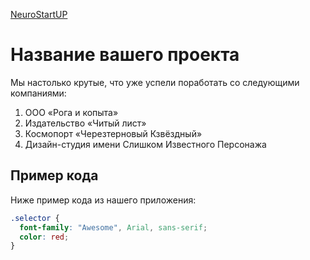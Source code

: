 [NeuroStartUP](https://netology-code.github.io/git-homeworks/introduction/assets/logo.png)
# Название вашего проекта

Мы настолько крутые, что уже успели поработать со следующими компаниями:
1. ООО «Рога и копыта»
2. Издательство «Читый лист»
3. Космопорт «Черезтерновый Кзвёздный»
4. Дизайн-студия имени Слишком Известного Персонажа

## Пример кода

Ниже пример кода из нашего приложения:

```css
.selector {
  font-family: "Awesome", Arial, sans-serif;
  color: red;
}
